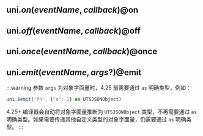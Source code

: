 ## uni.$on(eventName, callback) @$on

<!-- UTSAPIJSON.$on.description -->

<!-- UTSAPIJSON.$on.compatibility -->

<!-- UTSAPIJSON.$on.param -->

<!-- UTSAPIJSON.$on.returnValue -->

<!-- UTSAPIJSON.$on.example -->

<!-- UTSAPIJSON.$on.tutorial -->

## uni.$off(eventName, callback) @$off

<!-- UTSAPIJSON.$off.description -->

<!-- UTSAPIJSON.$off.compatibility -->

<!-- UTSAPIJSON.$off.param -->

<!-- UTSAPIJSON.$off.returnValue -->

<!-- UTSAPIJSON.$off.example -->

<!-- UTSAPIJSON.$off.tutorial -->

## uni.$once(eventName, callback) @$once

<!-- UTSAPIJSON.$once.description -->

<!-- UTSAPIJSON.$once.compatibility -->

<!-- UTSAPIJSON.$once.param -->

<!-- UTSAPIJSON.$once.returnValue -->

<!-- UTSAPIJSON.$once.example -->

<!-- UTSAPIJSON.$once.tutorial -->

## uni.$emit(eventName, args?) @$emit

<!-- UTSAPIJSON.$emit.description -->

<!-- UTSAPIJSON.$emit.compatibility -->

<!-- UTSAPIJSON.$emit.param -->


:::warning
参数 `args` 为对象字面量时，4.25 前需要通过 `as` 明确类型，例如：
```js
uni.$emit('fn', {"a": 1} as UTSJSONObject)
```
4.25+ 编译器会自动将对象字面量推断为 `UTSJSONObject` 类型，不再需要通过 `as` 明确类型。如果需要传递其他自定义类型的对象字面量，仍需要通过 `as` 明确类型。
:::

<!-- UTSAPIJSON.$emit.returnValue -->

<!-- UTSAPIJSON.$emit.example -->

<!-- UTSAPIJSON.$emit.tutorial -->

<!-- UTSAPIJSON.eventBus.example -->

<!-- UTSAPIJSON.general_type.name -->

<!-- UTSAPIJSON.general_type.param -->
